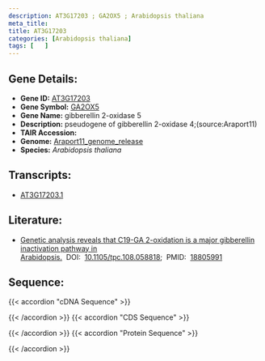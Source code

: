 ```yaml
---
description: AT3G17203 ; GA2OX5 ; Arabidopsis thaliana
meta_title:
title: AT3G17203
categories: [Arabidopsis thaliana]
tags: [   ]
---
```


## Gene Details:
- **Gene ID:** [AT3G17203](https://www.arabidopsis.org/locus?name=AT3G17203)
- **Gene Symbol:** <u>GA2OX5</u>
- **Gene Name:** gibberellin 2-oxidase 5
- **Description:**   pseudogene of gibberellin 2-oxidase 4;(source:Araport11)
- **TAIR Accession:** 
- **Genome:** [Araport11_genome_release](https://www.arabidopsis.org/download/list?dir=Genes%2FAraport11_genome_release)
- **Species:** *Arabidopsis thaliana*

## Transcripts:
   -  [AT3G17203.1](https://www.arabidopsis.org/gene?name=AT3G17203.1)
## Literature:
   - [Genetic analysis reveals that C19-GA 2-oxidation is a major gibberellin  inactivation pathway in Arabidopsis.](https://www.doi.org/10.1105/tpc.108.058818)&nbsp;&nbsp;DOI:&nbsp;&nbsp;[10.1105/tpc.108.058818](https://www.doi.org/10.1105/tpc.108.058818);&nbsp;&nbsp;PMID:&nbsp;&nbsp;[18805991](https://pubmed.ncbi.nlm.nih.gov/18805991/)
## Sequence:
{{< accordion "cDNA Sequence" >}}

{{< /accordion >}}
{{< accordion "CDS Sequence" >}}

{{< /accordion >}}
{{< accordion "Protein Sequence" >}}

{{< /accordion >}}
